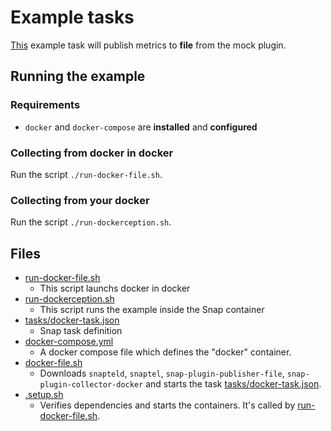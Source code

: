 # Example tasks

[This](tasks/docker-task.json) example task will publish metrics to **file** 
from the mock plugin.  

## Running the example

### Requirements
 * `docker` and `docker-compose` are **installed** and **configured** 

### Collecting from docker in docker
Run the script `./run-docker-file.sh`.

### Collecting from your docker
Run the script `./run-dockerception.sh`. 

## Files

- [run-docker-file.sh](run-docker-file.sh) 
    - This script launchs docker in docker  
- [run-dockerception.sh](run-dockerception.sh) 
    - This script runs the example inside the Snap container
- [tasks/docker-task.json](tasks/docker-task.json)
    - Snap task definition
- [docker-compose.yml](docker-compose.yml)
    - A docker compose file which defines the "docker" container.
- [docker-file.sh](docker-file.sh)
    - Downloads `snapteld`, `snaptel`, `snap-plugin-publisher-file`,
    `snap-plugin-collector-docker` and starts the task 
    [tasks/docker-task.json](tasks/docker-task.json).
- [.setup.sh](.setup.sh)
    - Verifies dependencies and starts the containers.  It's called 
    by [run-docker-file.sh](run-docker-file.sh).
